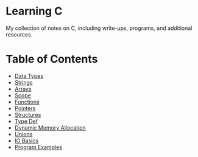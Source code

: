 Learning C 
==========

My collection of notes on C, including write-ups, programs, and additional resources.

# Table of Contents
- [Data Types](topics/data-types.md)
- [Strings](topics/strings.md)
- [Arrays](topics/arrays.md)
- [Scope](topics/scope.md)
- [Functions](topics/functions.md)
- [Pointers](topics/pointers.md)
- [Structures](topics/structures.md)
- [Type Def](topics/typedefs.md)
- [Dynamic Memory Allocation](topics/dynamic-memory.md)
- [Unions](topics/unions.md)
- [IO Basics](topics/io.md)
- [Program Examples](c-programs)
